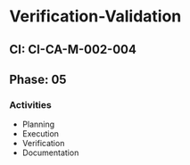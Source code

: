# Verification-Validation

## CI: CI-CA-M-002-004
## Phase: 05

### Activities
- Planning
- Execution
- Verification
- Documentation
